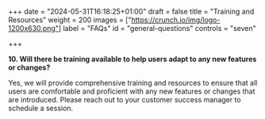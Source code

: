 +++
date = "2024-05-31T16:18:25+01:00"
draft = false
title = "Training and Resources"
weight = 200
images = ["https://crunch.io/img/logo-1200x630.png"]
label = "FAQs"
id = "general-questions"
controls = "seven"

+++

**10. Will there be training available to help users adapt to any new features or changes?**

Yes, we will provide comprehensive training and resources to ensure that all users are comfortable and proficient with any new features or changes that are introduced. Please reach out to your customer success manager to schedule a session.
